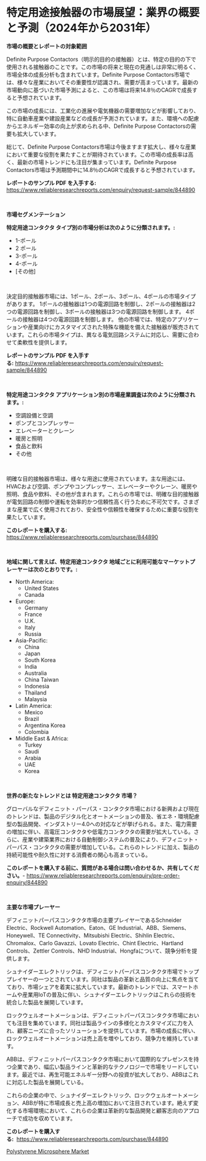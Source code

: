 <p><h1>特定用途接触器の市場展望：業界の概要と予測（2024年から2031年）</h1></p><p><strong>市場の概要とレポートの対象範囲</strong></p>
<p><p>Definite Purpose Contactors（明示的目的の接触器）とは、特定の目的の下で使用される接触器のことです。この市場の将来と現在の見通しは非常に明るく、市場全体の成長分析も含まれています。Definite Purpose Contactors市場では、様々な産業においてその重要性が認識され、需要が高まっています。最新の市場動向に基づいた市場予測によると、この市場は将来14.8％のCAGRで成長すると予想されています。</p><p>この市場の成長には、工業化の進展や電気機器の需要増加などが影響しており、特に自動車産業や建設産業などの成長が予測されています。また、環境への配慮からエネルギー効率の向上が求められる中、Definite Purpose Contactorsの需要も拡大しています。</p><p>総じて、Definite Purpose Contactors市場は今後ますます拡大し、様々な産業において重要な役割を果たすことが期待されています。この市場の成長率は高く、最新の市場トレンドにも注目が集まっています。Definite Purpose Contactors市場は予測期間中に14.8％のCAGRで成長すると予想されています。</p></p>
<p><strong>レポートのサンプル PDF を入手する:</strong> <a href="https://www.reliableresearchreports.com/enquiry/request-sample/844890">https://www.reliableresearchreports.com/enquiry/request-sample/844890</a></p>
<p>&nbsp;</p>
<p><strong>市場セグメンテーション</strong></p>
<p><strong>特定用途コンタクタ タイプ別の市場分析は次のように分類されます。:</strong></p>
<p><ul><li>1-ポール</li><li>2 ポール</li><li>3-ポール</li><li>4-ポール</li><li>[その他]</li></ul></p>
<p>&nbsp;</p>
<p><p>決定目的接触器市場には、1ポール、2ポール、3ポール、4ポールの市場タイプがあります。 1ポールの接触器は1つの電源回路を制御し、2ポールの接触器は2つの電源回路を制御し、3ポールの接触器は3つの電源回路を制御します。 4ポールの接触器は4つの電源回路を制御します。 他の市場では、特定のアプリケーションや産業向けにカスタマイズされた特殊な機能を備えた接触器が販売されています。これらの市場タイプは、異なる電気回路システムに対応し、需要に合わせて柔軟性を提供します。</p></p>
<p><strong>レポートのサンプル PDF を入手する:</strong>&nbsp;<a href="https://www.reliableresearchreports.com/enquiry/request-sample/844890">https://www.reliableresearchreports.com/enquiry/request-sample/844890</a></p>
<p>&nbsp;</p>
<p><strong> 特定用途コンタクタ アプリケーション別の市場産業調査は次のように分類されます。:</strong></p>
<p><ul><li>空調設備と空調</li><li>ポンプとコンプレッサー</li><li>エレベーターとクレーン</li><li>暖房と照明</li><li>食品と飲料</li><li>その他</li></ul></p>
<p>&nbsp;</p>
<p><p>明確な目的接触器市場は、様々な用途に使用されています。主な用途には、HVACおよび空調、ポンプやコンプレッサー、エレベーターやクレーン、暖房や照明、食品や飲料、その他が含まれます。これらの市場では、明確な目的接触器が電気回路の制御や運転を効率的かつ信頼性高く行うために不可欠です。さまざまな産業で広く使用されており、安全性や信頼性を確保するために重要な役割を果たしています。</p></p>
<p><strong>このレポートを購入する:</strong>&nbsp; <a href="https://www.reliableresearchreports.com/purchase/844890">https://www.reliableresearchreports.com/purchase/844890</a></p>
<p>&nbsp;</p>
<p><strong>地域に関して言えば、特定用途コンタクタ 地域ごとに利用可能なマーケットプレーヤーは次のとおりです。:</strong></p>
<p><ul>
    <li>
        North America:
        <ul>
            <li>United States</li>
            <li>Canada</li>
        </ul>
    </li>
    <li>
        Europe:
        <ul>
            <li>Germany</li>
            <li>France</li>
            <li>U.K.</li>
            <li>Italy</li>
            <li>Russia</li>
        </ul>
    </li>
    <li>
        Asia-Pacific:
        <ul>
            <li>China</li>
            <li>Japan</li>
            <li>South Korea</li>
            <li>India</li>
            <li>Australia</li>
            <li>China Taiwan</li>
            <li>Indonesia</li>
            <li>Thailand</li>
            <li>Malaysia</li>
        </ul>
    </li>
    <li>
        Latin America:
        <ul>
            <li>Mexico</li>
            <li>Brazil</li>
            <li>Argentina Korea</li>
            <li>Colombia</li>
        </ul>
    </li>
    <li>
        Middle East & Africa:
        <ul>
            <li>Turkey</li>
            <li>Saudi</li>
            <li>Arabia</li>
            <li>UAE</li>
            <li>Korea</li>
        </ul>
    </li>
    </ul></p>
<p>&nbsp;</p>
<p><strong>世界の新たなトレンドとは 特定用途コンタクタ 市場？</strong></p>
<p><p>グローバルなデフィニット・パーパス・コンタクタ市場における新興および現在のトレンドは、製品のデジタル化とオートメーションの普及、省エネ・環境配慮型の製品開発、インダストリー4.0への対応などが挙げられる。また、電力需要の増加に伴い、高電圧コンタクタや低電力コンタクタの需要が拡大している。さらに、産業や建築業界における自動制御システムの普及により、デフィニット・パーパス・コンタクタの需要が増加している。これらのトレンドに加え、製品の持続可能性や耐久性に対する消費者の関心も高まっている。</p></p>
<p><strong>このレポートを購入する前に、質問がある場合は問い合わせるか、共有してください。</strong>- <a href="https://www.reliableresearchreports.com/enquiry/pre-order-enquiry/844890">https://www.reliableresearchreports.com/enquiry/pre-order-enquiry/844890</a></p>
<p>&nbsp;</p>
<p><strong>主要な市場プレーヤー</strong></p>
<p><p>デフィニットパーパスコンタクタ市場の主要プレイヤーであるSchneider Electric、Rockwell Automation、Eaton、GE Industrial、ABB、Siemens、Honeywell、TE Connectivity、Mitsubishi Electric、Shihlin Electric、Chromalox、Carlo Gavazzi、Lovato Electric、Chint Electric、Hartland Controls、Zettler Controls、NHD Industrial、Hongfaについて、競争分析を提供します。</p><p>シュナイダーエレクトリックは、デフィニットパーパスコンタクタ市場でトッププレイヤーの一つとされています。同社は製品の革新と品質の向上に焦点を当てており、市場シェアを着実に拡大しています。最新のトレンドでは、スマートホームや産業用IoTの普及に伴い、シュナイダーエレクトリックはこれらの技術を統合した製品を展開しています。</p><p>ロックウェルオートメーションは、デフィニットパーパスコンタクタ市場においても注目を集めています。同社は製品ラインの多様化とカスタマイズに力を入れ、顧客ニーズに合ったソリューションを提供しています。市場の成長に伴い、ロックウェルオートメーションは売上高を増やしており、競争力を維持しています。</p><p>ABBは、デフィニットパーパスコンタクタ市場において国際的なプレゼンスを持つ企業であり、幅広い製品ラインと革新的なテクノロジーで市場をリードしています。最近では、再生可能エネルギー分野への投資が拡大しており、ABBはこれに対応した製品を展開している。</p><p>これらの企業の中で、シュナイダーエレクトリック、ロックウェルオートメーション、ABBが特に市場成長と売上高の増加において注目されています。絶えず変化する市場環境において、これらの企業は革新的な製品開発と顧客志向のアプローチで成功を収めています。</p></p>
<p><strong>このレポートを購入する:</strong>&nbsp;&nbsp;<a href="https://www.reliableresearchreports.com/purchase/844890">https://www.reliableresearchreports.com/purchase/844890</a></p>
<p><p><a href="https://artistic-helicopter-ca9.notion.site/Polystyrene-Microsphere-Market-Research-Report-Provides-thorough-Industry-Overview-which-offers-an--13d8a198eca24342aa6e4c5a6da74a32">Polystyrene Microsphere Market</a></p></p>
